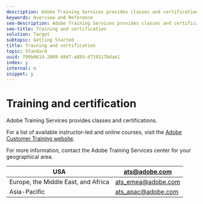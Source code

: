 ```yaml
---
description: Adobe Training Services provides classes and certifications.
keywords: Overview and Reference
seo-description: Adobe Training Services provides classes and certifications.
seo-title: Training and certification
solution: Target
subtopic: Getting Started
title: Training and certification
topic: Standard
uuid: 799b0614-2009-4947-a893-d719117b4ae1
index: y
internal: n
snippet: y
---
```


# Training and certification

Adobe Training Services provides classes and certifications.

For a list of available instructor-led and online courses, visit the [Adobe Customer Training website](http://training.adobe.com/training/courses.html#solution=adobeTarget).

For more information, contact the Adobe Training Services center for your geographical area.

|  USA  | [ats@adobe.com](mailto:ats@adobe.com)  |
|---|---|
|  Europe, the Middle East, and Africa  | [ats_emea@adobe.com](mailto:ats_emea@adobe.com)  |
|  Asia-Pacific  | [ats_apac@adobe.com](mailto:ats_apac@adobe.com)  |


